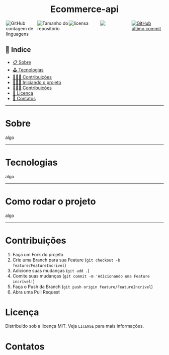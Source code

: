  <h1 align="center">Ecommerce-api</h1>
<div style="display: grid; grid-template-columns: repeat(5, 100px); justify-content: center">
 <img alt="GitHub contagem de linguagens" src="https://img.shields.io/github/languages/count/WelissonLuca/ecommerce-api?color=%2304D361&style=plastic">

  <img alt="Tamanho do repositório" src="https://img.shields.io/github/languages/code-size/WelissonLuca/ecommerce-api?style=plastic">

  <img alt="licensa" src="https://img.shields.io/github/license/WelissonLuca/ecommerce-api?style=plastic">

  <img src="https://img.shields.io/github/forks/WelissonLuca/ecommerce-api?style=plastic">

<a href="https://github.com/WelissonLuca/FoodFy/tree/master/commits/master">
    <img alt="GitHub último commit" src="https://img.shields.io/github/last-commit/WelissonLuca/ecommerce-api?style=plastic">
  </a>

</div>

## 📕 Indice

- [📋 Sobre](#Sobre)
- [🕹 Tecnologias](#Tecnologias)
- [👨🏽‍🔧 Contribuições ](#Contribuições)
- [🧑🏽‍💻 Iniciando o projeto](#Como_rodar_o_projeto)
- [👨🏽‍🔧 Contribuições ](#Contribuições)
- [📝 Licença](#Licença)
- [🦸 Contatos](#Contatos)

<hr>

<!-- About -->

Sobre
============

<p align="left"> algo  </p>

<hr>




<!-- TECHNOLOGIES -->
Tecnologias
============



<p align="left"> algo  </p>

<hr>

<!-- TECHNOLOGIES -->
Como rodar o projeto
============



<p align="left"> algo  </p>

<hr>


<!-- CONTRIBUTING -->

Contribuições
=====================

1. Faça um Fork do projeto
2. Crie uma Branch para sua Feature (`git checkout -b feature/FeatureIncrivel`)
3. Adicione suas mudanças (`git add .`)
4. Comite suas mudanças (`git commit -m 'Adicionando uma Feature incrível!`)
5. Faça o Push da Branch (`git push origin feature/FeatureIncrivel`)
6. Abra uma Pull Request

<!-- LICENSE -->

Licença
===============

Distribuído sob a licença MIT. Veja `LICENSE` para mais informações.

<!-- CONTACT -->

Contatos
==============
